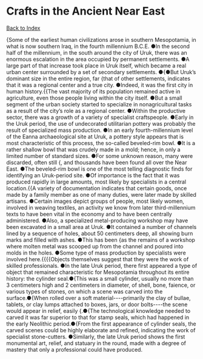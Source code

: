 # Crafts in the Ancient Near East
[Back to Index](https://github.com/windows10010/tpoExtractor/blog/master/README.md)

{Some of the earliest human civilizations arose in southern Mesopotamia, in what is now southern Iraq, in the fourth millennium B.C.E. ●In the second half of the millennium, in the south around the city of Uruk, there was an enormous escalation in the area occupied by permanent settlements. ●A large part of that increase took place in Uruk itself, which became a real urban center surrounded by a set of secondary settlements. ●{●But Uruk’s dominant size in the entire region, far {that of other settlements, indicates that it was a regional center and a true city. ●Indeed, it was the first city in human history.{{The vast majority of its population remained active in agriculture, even those people living within the city itself. ●But a small segment of the urban society started to specialize in nonagricultural tasks as a result of the city’s role as a regional center. ●Within the productive sector, there was a growth of a variety of specialist craftspeople. ●Early in the Uruk period, the use of undecorated utilitarian pottery was probably the result of specialized mass production. ●In an early fourth-millennium level of the Eanna archaeological site at Uruk, a pottery style appears that is most characteristic of this process, the so-called beveled-rim bowl. ●It is a rather shallow bowl that was crudely made in a mold; hence, in only a limited number of standard sizes. ●For some unknown reason, many were discarded, often still {, and thousands have been found all over the Near East. ●The beveled-rim bowl is one of the most telling diagnostic finds for identifying an Uruk-period site. ●Of importance is the fact that it was produced rapidly in large amounts, most likely by specialists in a central location.{{A variety of documentation indicates that certain goods, once made by a family member as one of many duties, were later made by skilled artisans. ●Certain images depict groups of people, most likely women, involved in weaving textiles, an activity we know from later third-millennium texts to have been vital in the economy and to have been centrally administered. ●Also, a specialized metal-producing workshop may have been excavated in a small area at Uruk. ●It contained a number of channels lined by a sequence of holes, about 50 centimeters deep, all showing burn marks and filled with ashes. ●This has been {as the remains of a workshop where molten metal was scooped up from the channel and poured into molds in the holes. ●Some type of mass production by specialists were involved here.{{{{Objects themselves suggest that they were the work of skilled professionals. ●In the late Uruk period, there first appeared a type of object that remained characteristic 
for Mesopotamia throughout its entire history: the cylinder seal.●{This was a small cylinder, usually no more than 3 centimeters high and 2 centimeters in diameter, of shell, bone, faience, or various types of stones, on which a scene was carved into the surface.●{When rolled over a soft material----primarily the clay of bullae, tablets, 
or clay lumps attached to boxes, jars, or door bolts----the scene would appear in relief, easily {.●{The technological knowledge needed to carved it was far superior to that for stamp seals, 
which had happened in the early Neolithic period.●{From the first appearance of cylinder seals, the carved scenes could be highly elaborate and refined, indicating 
the work of specialist stone-cutters. ●Similarly, the late Uruk period shows the first monumental art, relief, and statuary in the round, made with a degree of mastery that only a professional could 
have produced.